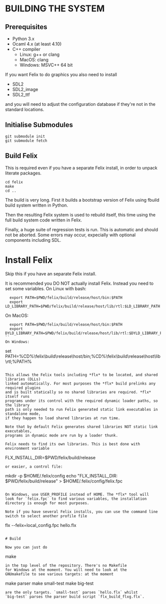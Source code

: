 # BUILDING THE SYSTEM

## Prerequisites
- Python 3.x
- Ocaml 4.x (at least 4.10)
- C++ compiler
  * Linux: g++ or clang
  * MacOS: clang
  * Windows: MSVC++ 64 bit

If you want Felix to do graphics you also need to install
- SDL2
- SDL2_image
- SDL2_ttf

and you will need to adjust the configuration database if 
they're not in the standard locations.

## Initialise Submodules
```
git submodule init
git submodule fetch
```
## Build Felix
This is required even if you have a separate Felix install,
in order to unpack literate packages.
```
cd felix
make
cd ..
```

The build is very long. First it builds a bootstrap
version of Felix using fbuild build system written in Python.

Then the resulting Felix system is used to rebuild itself,
this time using the full build system code written in Felix.

Finally, a huge suite of regression tests is run. 
This is automatic and should not be aborted.
Some errors may occur, expecially with optional components
including SDL.

# Install Felix
Skip this if you have an separate Felix install.

It is recommended you DO NOT actually install Felix.
Instead you need to set some variables.
On Linux with bash:
```
  export PATH=$PWD/felix/build/release/host/bin:$PATH
  export LD_LIBRARY_PATH=$PWD/felix/build/release/host/lib/rtl:$LD_LIBRARY_PATH
```
On MacOS:
```
  export PATH=$PWD/felix/build/release/host/bin:$PATH
  export DYLD_LIBRARY_PATH=$PWD/felix/build/release/host/lib/rtl:$DYLD_LIBRARY_PATH
``
On Windows:
```
  set PATH=%CD%\felix\build\release\host/bin;%CD%\felix\build\release\host\lib\rtl;%PATH%
```

This allows the Felix tools including *flx* to be located, and shared libraries (DLLs)
linked automatically. For most purposes the *flx* build prelinks any required plugins
and is built statically so no shared libraries are required. *flx* itself runs
programs under its control with the required dynamic loader paths, so the library
path is only needed to run Felix generated static link executables in standalone mode,
if they happen to load shared libraries at run time. 

Note that by default Felix generates shared libraries NOT static link executables,
programs in dynamic mode are run by a loader thunk.

Felix needs to find its own libraries. This is best done with environment variable
```
FLX_INSTALL_DIR=$PWD/felix/build/release
```
or easier, a control file:
```
mkdir -p $HOME/.felix/config
echo "FLX_INSTALL_DIR: $PWD/felix/build/release" > $HOME/.felix/config/felix.fpc
```

On Windows, use USER_PROFILE instead of HOME. The *flx* tool will
look for `felix.fpc` to find various variables, the installation
directory is enough for most purposes.

Note if you have several Felix installs, you can use the command line
switch to select another profile file
```
flx --felix=local_config.fpc hello.flx
```

# Build

Now you can just do
```
make
```
in the top level of the repository. There's no Makefile 
for Windows at the moment. You will need to look at the
GNUmakefile to see various targets: at the moment

```
make parser
make small-test
make big-test
```
are the only targets. `small-test` parses `hello.flx` whilst
`big-test` parses the parser build script `flx_build_flxg.flx`.

